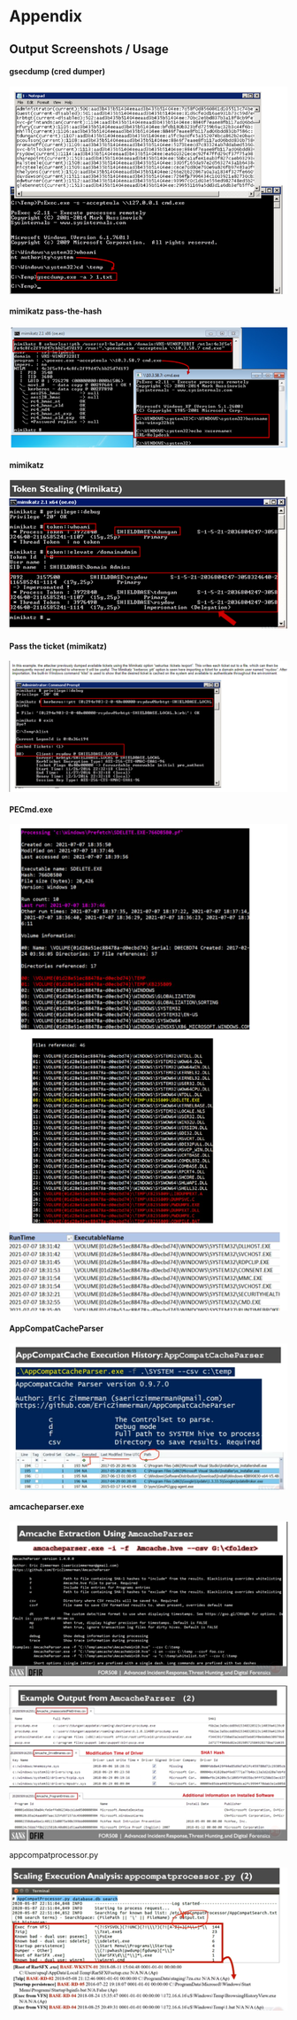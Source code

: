 # Appendix

## Output Screenshots / Usage

#### gsecdump (cred dumper)

![gsecdump](<../.gitbook/assets/image (29).png>)

#### mimikatz pass-the-hash

![mimikatz](<../.gitbook/assets/image (85) (1) (1).png>)

#### mimikatz

![mimikatz token stealing](<../.gitbook/assets/image (57) (1).png>)

#### Pass the ticket (mimikatz)

![mimikatz pass the ticket](<../.gitbook/assets/image (43) (1) (1).png>)

#### PECmd.exe

![](<../.gitbook/assets/image (36).png>)

#### AppCompatCacheParser

![appcompatcacheparser screenshot](<../.gitbook/assets/image (86).png>)

#### amcacheparser.exe

![amcacheparser.exe usage](<../.gitbook/assets/image (51).png>)

![amcacheparser.exe output](<../.gitbook/assets/image (25).png>)

appcompatprocessor.py

![](<../.gitbook/assets/image (53) (1).png>)
